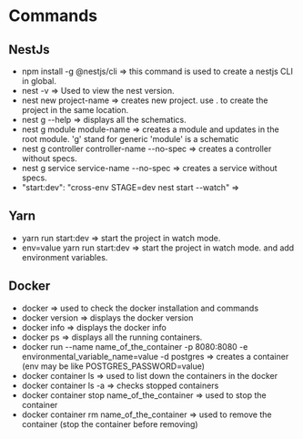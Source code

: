 # Commands
## NestJs
- npm install -g @nestjs/cli => this command is used to create a nestjs CLI in global.
- nest -v => Used to view the nest version.
- nest new project-name => creates new project. use . to create the project in the same location.
- nest g --help => displays all the schematics.
- nest g module module-name => creates a module and updates in the root module. 'g'  stand for generic 'module' is a schematic
- nest g controller controller-name --no-spec => creates a controller without specs.
- nest g service service-name --no-spec => creates a service without specs.
- "start:dev": "cross-env STAGE=dev nest start --watch" => 

## Yarn
- yarn run start:dev => start the project in watch mode.
- env=value yarn run start:dev => start the project in watch mode. and add environment variables.

## Docker
- docker => used to check the docker installation and commands
- docker version => displays the docker version
- docker info => displays the docker info
- docker ps => displays all the running containers.
- docker run --name name_of_the_container -p 8080:8080 -e environmental_variable_name=value -d postgres => creates a container (env may be like POSTGRES_PASSWORD=value)
- docker container ls => used to list down the containers in the docker
- docker container ls -a => checks stopped containers
- docker container stop name_of_the_container => used to stop the container
- docker container rm name_of_the_container => used to remove the container (stop the container before removing)
